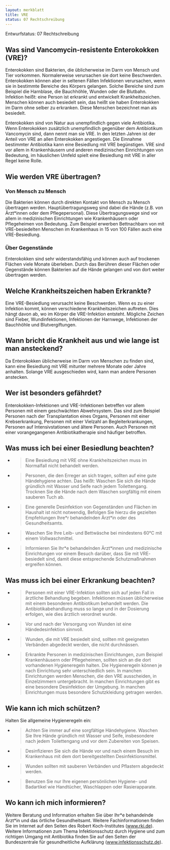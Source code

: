 ```yaml
---
layout: merkblatt
title: VRE
status: 07 Rechtschreibung
---
```

Entwurfstatus: 07 Rechtschreibung
 
## Was sind Vancomycin-resistente Enterokokken (VRE)?

Enterokokken sind Bakterien, die üblicherweise im Darm von Mensch und
Tier vorkommen. Normalerweise verursachen sie dort keine Beschwerden.
Enterokokken können aber in seltenen Fällen Infektionen verursachen,
wenn sie in bestimmte Bereiche des Körpers gelangen. Solche Bereiche
sind zum Beispiel die Harnblase, die Bauchhöhle, Wunden oder die
Blutbahn. Infektion heißt: eine Person ist erkrankt und entwickelt
Krankheitszeichen. Menschen können auch besiedelt sein, das heißt sie
haben Enterokokken im Darm ohne selber zu erkranken. Diese Menschen
bezeichnet man als besiedelt.

Enterokokken sind von Natur aus unempfindlich gegen viele Antibiotika.
Wenn Enterokokken zusätzlich unempfindlich gegenüber dem Antibiotikum
Vancomycin sind, dann nennt man sie VRE. In den letzten Jahren ist der
Anteil von VRE an allen Enterokokken angestiegen. Die Einnahme
bestimmter Antibiotika kann eine Besiedlung mit VRE begünstigen. VRE
sind vor allem in Krankenhäusern und anderen medizinischen Einrichtungen
von Bedeutung, im häuslichen Umfeld spielt eine Besiedlung mit VRE in
aller Regel keine Rolle.

## Wie werden VRE übertragen?

### Von Mensch zu Mensch

Die Bakterien können durch direkten Kontakt von Mensch zu Mensch
übertragen werden. Hauptübertragungsweg sind dabei die Hände (z.B. von
Ärzt\*innen oder dem Pflegepersonal). Diese Übertragungswege sind vor
allem in medizinischen Einrichtungen wie Krankenhäusern oder
Pflegeheimen von Bedeutung. Zum Beispiel erwerben Bettnachbarn von mit
VRE-besiedelten Menschen im Krankenhaus in 15 von 100 Fällen auch eine
VRE-Besiedlung.

### Über Gegenstände 

Enterokokken sind sehr widerstandsfähig und können auch auf trockenen
Flächen viele Monate überleben. Durch das Berühren dieser Flächen oder
Gegenstände können Bakterien auf die Hände gelangen und von dort weiter
übertragen werden.

## Welche Krankheitszeichen haben Erkrankte?

Eine VRE-Besiedlung verursacht keine Beschwerden. Wenn es zu einer
Infektion kommt, können verschiedene Krankheitszeichen auftreten. Dies
hängt davon ab, wo im Körper die VRE-Infektion entsteht. Mögliche
Zeichen sind Fieber, Wundinfektionen, Infektionen der Harnwege,
Infektionen der Bauchhöhle und Blutvergiftungen.

## Wann bricht die Krankheit aus und wie lange ist man ansteckend?

Da Enterokokken üblicherweise im Darm von Menschen zu finden sind, kann
eine Besiedlung mit VRE mitunter mehrere Monate oder Jahre anhalten.
Solange VRE ausgeschieden wird, kann man andere Personen anstecken.

## Wer ist besonders gefährdet?

Enterokokken-Infektionen und VRE-Infektionen betreffen vor allem
Personen mit einem geschwächten Abwehrsystem. Das sind zum Beispiel
Personen nach der Transplantation eines Organs, Personen mit einer
Krebserkrankung, Personen mit einer Vielzahl an Begleiterkrankungen,
Personen auf Intensivstationen und ältere Personen. Auch Personen mit
einer vorangegangenen Antibiotikatherapie sind häufiger betroffen.

## Was muss ich bei einer Besiedlung beachten?

  - > Eine Besiedlung mit VRE ohne Krankheitszeichen muss im Normalfall
    > nicht behandelt werden.

  - > Personen, die den Erreger an sich tragen, sollten auf eine gute
    > Händehygiene achten. Das heißt: Waschen Sie sich die Hände
    > gründlich mit Wasser und Seife nach jedem Toilettengang. Trocknen
    > Sie die Hände nach dem Waschen sorgfältig mit einem sauberen Tuch
    > ab.

  - > Eine generelle Desinfektion von Gegenständen und Flächen im
    > Haushalt ist nicht notwendig, Befolgen Sie hierzu die gezielten
    > Empfehlungen Ihre\*r behandelnden Ärzt\*in oder des
    > Gesundheitsamts.

  - > Waschen Sie Ihre Leib- und Bettwäsche bei mindestens 60°C mit
    > einem Vollwaschmittel.

  - > Informieren Sie Ihr\*e behandelnden Ärzt\*innen und medizinische
    > Einrichtungen vor einem Besuch darüber, dass Sie mit VRE-
    > besiedelt sind, damit diese entsprechende Schutzmaßnahmen
    > ergreifen können.

## Was muss ich bei einer Erkrankung beachten?

  - > Personen mit einer VRE-Infektion sollten sich auf jeden Fall in
    > ärztliche Behandlung begeben. Infektionen müssen üblicherweise
    > mit einem besonderen Antibiotikum behandelt werden. Die
    > Antibiotikabehandlung muss so lange und in der Dosierung erfolgen,
    > wie dies ärztlich verordnet wurde.

  - > Vor und nach der Versorgung von Wunden ist eine Händedesinfektion
    > sinnvoll.

  - > Wunden, die mit VRE besiedelt sind, sollten mit geeigneten
    > Verbänden abgedeckt werden, die nicht durchnässen.

  - > Erkrankte Personen in medizinischen Einrichtungen, zum Beispiel
    > Krankenhäusern oder Pflegeheimen, sollten sich an die dort
    > vorhandenen Hygieneregeln halten. Die Hygieneregeln können je nach
    > Einrichtung sehr unterschiedlich sein. In manchen Einrichtungen
    > werden Menschen, die den VRE ausscheiden, in Einzelzimmern
    > untergebracht. In manchen Einrichtungen gibt es eine besondere
    > Desinfektion der Umgebung. In manchen Einrichtungen muss besondere
    > Schutzkleidung getragen werden.

## Wie kann ich mich schützen?

Halten Sie allgemeine Hygieneregeln ein:

  - > Achten Sie immer auf eine sorgfältige Händehygiene. Waschen Sie
    > Ihre Hände gründlich mit Wasser und Seife, insbesondere nach jedem
    > Toilettengang und vor dem Zubereiten von Speisen.

  - > Desinfizieren Sie sich die Hände vor und nach einem Besuch im
    > Krankenhaus mit dem dort bereitgestellten Desinfektionsmittel.

  - > Wunden sollten mit sauberen Verbänden und Pflastern abgedeckt
    > werden.

  - > Benutzen Sie nur Ihre eigenen persönlichen Hygiene- und Badartikel
    > wie Handtücher, Waschlappen oder Rasierapparate.

## Wo kann ich mich informieren?

Weitere Beratung und Information erhalten Sie über Ihr\*e behandelnde
Ärzt\*in und das örtliche Gesundheitsamt. Weitere Fachinformationen
finden Sie im Internet auf den Seiten des Robert Koch-Institutes
([<span class="underline">www.rki.de</span>](http://www.rki.de)).
Weitere Informationen zum Thema Infektionsschutz durch Hygiene und zum
richtigen Umgang mit Antibiotika finden Sie auf den Seiten der
Bundeszentrale für gesundheitliche Aufklärung
([<span class="underline">www.infektionsschutz.de</span>](http://www.infektionsschutz.de)).

